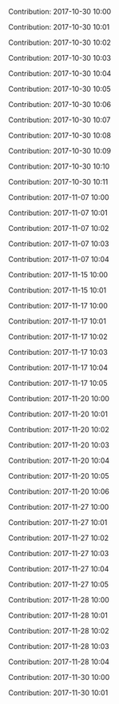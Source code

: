 Contribution: 2017-10-30 10:00

Contribution: 2017-10-30 10:01

Contribution: 2017-10-30 10:02

Contribution: 2017-10-30 10:03

Contribution: 2017-10-30 10:04

Contribution: 2017-10-30 10:05

Contribution: 2017-10-30 10:06

Contribution: 2017-10-30 10:07

Contribution: 2017-10-30 10:08

Contribution: 2017-10-30 10:09

Contribution: 2017-10-30 10:10

Contribution: 2017-10-30 10:11

Contribution: 2017-11-07 10:00

Contribution: 2017-11-07 10:01

Contribution: 2017-11-07 10:02

Contribution: 2017-11-07 10:03

Contribution: 2017-11-07 10:04

Contribution: 2017-11-15 10:00

Contribution: 2017-11-15 10:01

Contribution: 2017-11-17 10:00

Contribution: 2017-11-17 10:01

Contribution: 2017-11-17 10:02

Contribution: 2017-11-17 10:03

Contribution: 2017-11-17 10:04

Contribution: 2017-11-17 10:05

Contribution: 2017-11-20 10:00

Contribution: 2017-11-20 10:01

Contribution: 2017-11-20 10:02

Contribution: 2017-11-20 10:03

Contribution: 2017-11-20 10:04

Contribution: 2017-11-20 10:05

Contribution: 2017-11-20 10:06

Contribution: 2017-11-27 10:00

Contribution: 2017-11-27 10:01

Contribution: 2017-11-27 10:02

Contribution: 2017-11-27 10:03

Contribution: 2017-11-27 10:04

Contribution: 2017-11-27 10:05

Contribution: 2017-11-28 10:00

Contribution: 2017-11-28 10:01

Contribution: 2017-11-28 10:02

Contribution: 2017-11-28 10:03

Contribution: 2017-11-28 10:04

Contribution: 2017-11-30 10:00

Contribution: 2017-11-30 10:01

